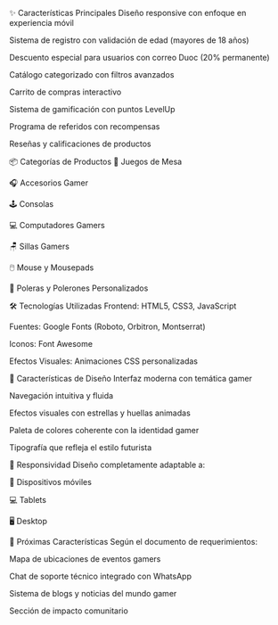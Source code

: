 ✨ Características Principales
Diseño responsive con enfoque en experiencia móvil

Sistema de registro con validación de edad (mayores de 18 años)

Descuento especial para usuarios con correo Duoc (20% permanente)

Catálogo categorizado con filtros avanzados

Carrito de compras interactivo

Sistema de gamificación con puntos LevelUp

Programa de referidos con recompensas

Reseñas y calificaciones de productos

📦 Categorías de Productos
🎲 Juegos de Mesa

🎧 Accesorios Gamer

🕹️ Consolas

💻 Computadores Gamers

🪑 Sillas Gamers

🖱️ Mouse y Mousepads

👕 Poleras y Polerones Personalizados

🛠️ Tecnologías Utilizadas
Frontend: HTML5, CSS3, JavaScript

Fuentes: Google Fonts (Roboto, Orbitron, Montserrat)

Iconos: Font Awesome

Efectos Visuales: Animaciones CSS personalizadas

🌟 Características de Diseño
Interfaz moderna con temática gamer

Navegación intuitiva y fluida

Efectos visuales con estrellas y huellas animadas

Paleta de colores coherente con la identidad gamer

Tipografía que refleja el estilo futurista

📱 Responsividad
Diseño completamente adaptable a:

📱 Dispositivos móviles

💻 Tablets

🖥️ Desktop

🚀 Próximas Características
Según el documento de requerimientos:

Mapa de ubicaciones de eventos gamers

Chat de soporte técnico integrado con WhatsApp

Sistema de blogs y noticias del mundo gamer

Sección de impacto comunitario
